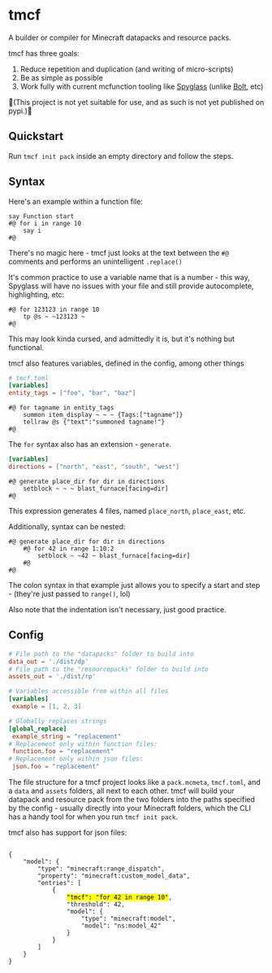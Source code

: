 # tmcf
A builder or compiler for Minecraft datapacks and resource packs.

tmcf has three goals:
1. Reduce repetition and duplication (and writing of micro-scripts)
2. Be as simple as possible
3. Work fully with current mcfunction tooling like [Spyglass](https://github.com/SpyglassMC/Spyglass) (unlike [Bolt](https://github.com/mcbeet/bolt), etc)

🚧(This project is not yet suitable for use, and as such is not yet published on pypi.)🚧

## Quickstart
Run `tmcf init pack` inside an empty directory and follow the steps.

## Syntax
Here's an example within a function file:
```mcfunction
say Function start
#@ for i in range 10
    say i
#@
```
There's no magic here - tmcf just looks at the text between the `#@` comments and performs an unintelligent `.replace()`

It's common practice to use a variable name that is a number - this way, Spyglass will have no issues with your file and still provide autocomplete, highlighting, etc:
```mcfunction
#@ for 123123 in range 10
    tp @s ~ ~123123 ~
#@
```
This may look kinda cursed, and admittedly it is, but it's nothing but functional.

tmcf also features variables, defined in the config, among other things
```toml
# tmcf.toml
[variables]
entity_tags = ["foo", "bar", "baz"]
```
```mcfunction
#@ for tagname in entity_tags
    summon item_display ~ ~ ~ {Tags:["tagname"]}
    tellraw @s {"text":"summoned tagname!"}
#@
```
The `for` syntax also has an extension - `generate`.
```toml
[variables]
directions = ["north", "east", "south", "west"]
```
```mcfunction
#@ generate place_dir for dir in directions
    setblock ~ ~ ~ blast_furnace[facing=dir]
#@
```
This expression generates 4 files, named `place_north`, `place_east`, etc.

Additionally, syntax can be nested:
```mcfunction
#@ generate place_dir for dir in directions
    #@ for 42 in range 1:10:2
        setblock ~ ~42 ~ blast_furnace[facing=dir]
    #@
#@
```
The colon syntax in that example just allows you to specify a start and step - (they're just passed to `range()`, lol)

Also note that the indentation isn't necessary, just good practice.

## Config
```toml
# File path to the "datapacks" folder to build into
data_out = './dist/dp'
# File path to the "resourcepacks" folder to build into
assets_out = './dist/rp'

# Variables accessible from within all files
[variables]
 example = [1, 2, 3]

# Globally replaces strings
[global_replace]
 example_string = "replacement"
# Replacement only within function files:
 function.foo = "replacement"
# Replacement only within json files:
 json.foo = "replacement"
```
The file structure for a tmcf project looks like a `pack.mcmeta`, `tmcf.toml`, and a `data` and `assets` folders, all next to each other. tmcf will build your datapack and resource pack from the two folders into the paths specified by the config - usually directly into your Minecraft folders, which the CLI has a handy tool for when you run `tmcf init pack`.

tmcf also has support for json files:
<pre>
<code class="language-json">
{
    "model": {
        "type": "minecraft:range_dispatch",
        "property": "minecraft:custom_model_data",
        "entries": [
            {
                <mark>"tmcf": "for 42 in range 10"</mark>,
                "threshold": 42,
                "model": {
                    "type": "minecraft:model",
                    "model": "ns:model_42"
                }
            }
        ]
    }
}
</code>
</pre>